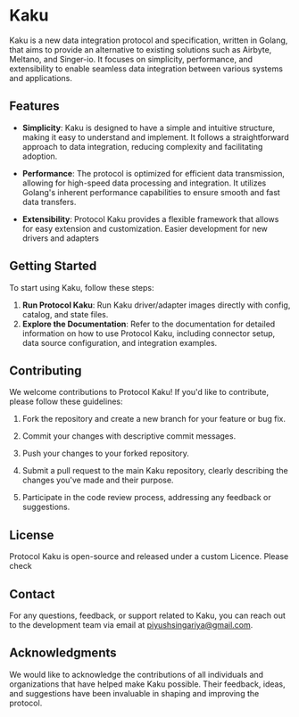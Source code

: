 # Kaku

Kaku is a new data integration protocol and specification, written in Golang, that aims to provide an alternative to existing solutions such as Airbyte, Meltano, and Singer-io. It focuses on simplicity, performance, and extensibility to enable seamless data integration between various systems and applications.

## Features

- **Simplicity**: Kaku is designed to have a simple and intuitive structure, making it easy to understand and implement. It follows a straightforward approach to data integration, reducing complexity and facilitating adoption.

- **Performance**: The protocol is optimized for efficient data transmission, allowing for high-speed data processing and integration. It utilizes Golang's inherent performance capabilities to ensure smooth and fast data transfers.

- **Extensibility**: Protocol Kaku provides a flexible framework that allows for easy extension and customization. Easier development for new drivers and adapters

## Getting Started

To start using Kaku, follow these steps:

1. **Run Protocol Kaku**: Run Kaku driver/adapter images directly with config, catalog, and state files.
2. **Explore the Documentation**: Refer to the documentation for detailed information on how to use Protocol Kaku, including connector setup, data source configuration, and integration examples.

## Contributing

We welcome contributions to Protocol Kaku! If you'd like to contribute, please follow these guidelines:

1. Fork the repository and create a new branch for your feature or bug fix.

2. Commit your changes with descriptive commit messages.

3. Push your changes to your forked repository.

4. Submit a pull request to the main Kaku repository, clearly describing the changes you've made and their purpose.

5. Participate in the code review process, addressing any feedback or suggestions.

## License

Protocol Kaku is open-source and released under a custom Licence. Please check

## Contact

For any questions, feedback, or support related to Kaku, you can reach out to the development team via email at [piyushsingariya@gmail.com](mailto:piyushsingariya@gmail.com).

## Acknowledgments

We would like to acknowledge the contributions of all individuals and organizations that have helped make Kaku possible. Their feedback, ideas, and suggestions have been invaluable in shaping and improving the protocol.
